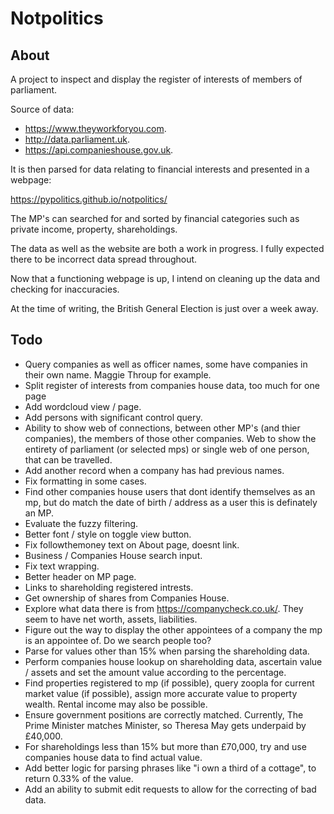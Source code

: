 # Notpolitics

## About

A project to inspect and display the register of interests of members of parliament.

Source of data:

* https://www.theyworkforyou.com.
* http://data.parliament.uk.
* https://api.companieshouse.gov.uk.

It is then parsed for data relating to financial interests and presented in a webpage:

https://pypolitics.github.io/notpolitics/

The MP's can searched for and sorted by financial categories such as private income, property, shareholdings.

The data as well as the website are both a work in progress. I fully expected there to be incorrect data spread throughout.

Now that a functioning webpage is up, I intend on cleaning up the data and checking for inaccuracies.

At the time of writing, the British General Election is just over a week away.

## Todo

* Query companies as well as officer names, some have companies in their own name. Maggie Throup for example.
* Split register of interests from companies house data, too much for one page
* Add wordcloud view / page.
* Add persons with significant control query.
* Ability to show web of connections, between other MP's (and thier companies), the members of those other companies. Web to show the entirety of parliament (or selected mps) or single web of one person, that can be travelled.
* Add another record when a company has had previous names.
* Fix formatting in some cases.
* Find other companies house users that dont identify themselves as an mp, but do match the date of birth / address as a user this is definately an MP.
* Evaluate the fuzzy filtering.
* Better font / style on toggle view button.
* Fix followthemoney text on About page, doesnt link.
* Business / Companies House search input.
* Fix text wrapping.
* Better header on MP page.
* Links to shareholding registered intrests.
* Get ownership of shares from Companies House.
* Explore what data there is from https://companycheck.co.uk/. They seem to have net worth, assets, liabilities.
* Figure out the way to display the other appointees of a company the mp is an appointee of. Do we search people too?
* Parse for values other than 15% when parsing the shareholding data.
* Perform companies house lookup on shareholding data, ascertain value / assets and set the amount value according to the percentage.
* Find properties registered to mp (if possible), query zoopla for current market value (if possible), assign more accurate value to property wealth. Rental income may also be possible.
* Ensure government positions are correctly matched. Currently, The Prime Minister matches Minister, so Theresa May gets underpaid by £40,000.
* For shareholdings less than 15% but more than £70,000, try and use companies house data to find actual value.
* Add better logic for parsing phrases like "i own a third of a cottage", to return 0.33% of the value.
* Add an ability to submit edit requests to allow for the correcting of bad data.
